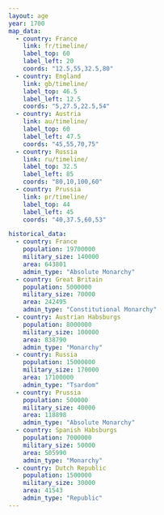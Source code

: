 ```yaml
---
layout: age
year: 1700
map_data:
  - country: France
    link: fr/timeline/
    label_top: 60
    label_left: 20
    coords: "12.5,55,32.5,80"
  - country: England
    link: gb/timeline/
    label_top: 46.5
    label_left: 12.5
    coords: "5,27.5,22.5,54"
  - country: Austria
    link: au/timeline/
    label_top: 60
    label_left: 47.5
    coords: "45,55,70,75"
  - country: Russia
    link: ru/timeline/
    label_top: 32.5
    label_left: 85
    coords: "80,10,100,60"
  - country: Prussia
    link: pr/timeline/
    label_top: 44
    label_left: 45
    coords: "40,37.5,60,53"

historical_data:
  - country: France
    population: 19700000
    military_size: 140000
    area: 643801
    admin_type: "Absolute Monarchy"
  - country: Great Britain
    population: 5000000
    military_size: 70000
    area: 242495
    admin_type: "Constitutional Monarchy"
  - country: Austrian Habsburgs
    population: 8000000
    military_size: 100000
    area: 838790
    admin_type: "Monarchy"
  - country: Russia
    population: 15000000
    military_size: 170000
    area: 17100000
    admin_type: "Tsardom"
  - country: Prussia
    population: 500000
    military_size: 40000
    area: 118898
    admin_type: "Absolute Monarchy"
  - country: Spanish Habsburgs
    population: 7000000
    military_size: 50000
    area: 505990
    admin_type: "Monarchy"
  - country: Dutch Republic
    population: 1500000
    military_size: 30000
    area: 41543
    admin_type: "Republic"
---
```

